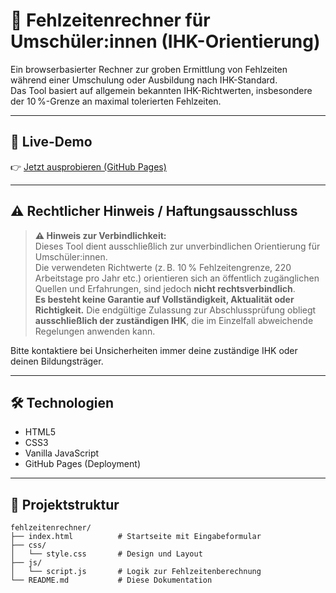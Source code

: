 # 📆 Fehlzeitenrechner für Umschüler:innen (IHK-Orientierung)

Ein browserbasierter Rechner zur groben Ermittlung von Fehlzeiten während einer Umschulung oder Ausbildung nach IHK-Standard.  
Das Tool basiert auf allgemein bekannten IHK-Richtwerten, insbesondere der 10 %-Grenze an maximal tolerierten Fehlzeiten.

---

## 🔗 Live-Demo

👉 [Jetzt ausprobieren (GitHub Pages)](https://bashornight.github.io/fehlzeiten/)  

---

## ⚠️ Rechtlicher Hinweis / Haftungsausschluss

> **⚠️ Hinweis zur Verbindlichkeit:**  
> Dieses Tool dient ausschließlich zur unverbindlichen Orientierung für Umschüler:innen.  
> Die verwendeten Richtwerte (z. B. 10 % Fehlzeitengrenze, 220 Arbeitstage pro Jahr etc.) orientieren sich an öffentlich zugänglichen Quellen und Erfahrungen, sind jedoch **nicht rechtsverbindlich**.  
> **Es besteht keine Garantie auf Vollständigkeit, Aktualität oder Richtigkeit.**
> Die endgültige Zulassung zur Abschlussprüfung obliegt **ausschließlich der zuständigen IHK**, die im Einzelfall abweichende Regelungen anwenden kann.

Bitte kontaktiere bei Unsicherheiten immer deine zuständige IHK oder deinen Bildungsträger.

---

## 🛠️ Technologien

- HTML5
- CSS3
- Vanilla JavaScript
- GitHub Pages (Deployment)

---

## 📂 Projektstruktur

```plaintext
fehlzeitenrechner/
├── index.html          # Startseite mit Eingabeformular
├── css/
│   └── style.css       # Design und Layout
├── js/
│   └── script.js       # Logik zur Fehlzeitenberechnung
└── README.md           # Diese Dokumentation
